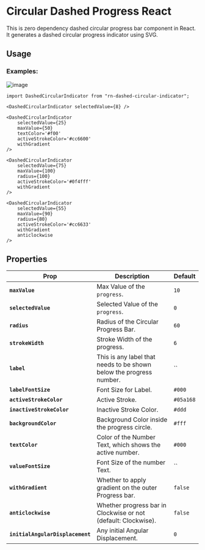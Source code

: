 # Circular Dashed Progress React

This is zero dependency dashed circular progress bar component in React. It generates a dashed circular progress indicator using SVG.

## Usage

### Examples:

![image](https://user-images.githubusercontent.com/28493237/152338729-87e6b57e-ac26-484a-8207-b35608ccd104.png)


```tsx
import DashedCircularIndicator from "rn-dashed-circular-indicator";

<DashedCircularIndicator selectedValue={8} />

<DashedCircularIndicator
    selectedValue={25}
    maxValue={50}
    textColor='#f00'
    activeStrokeColor='#cc6600'
    withGradient
/>

<DashedCircularIndicator
    selectedValue={75}
    maxValue={100}
    radius={100}
    activeStrokeColor='#0f4fff'
    withGradient
/>

<DashedCircularIndicator
    selectedValue={55}
    maxValue={90}
    radius={80}
    activeStrokeColor='#cc6633'
    withGradient
    anticlockwise
/>
```


## Properties

| Prop                             | Description                                                         | Default   |
| -------------------------------- | ------------------------------------------------------------------- | --------- |
| **`maxValue`**                   | Max Value of the `progress`.                                        | `10`      |
| **`selectedValue`**              | Selected Value of the `progress`.                                   | `0`       |
| **`radius`**                     | Radius of the Circular Progress Bar.                                | `60`      |
| **`strokeWidth`**                | Stroke Width of the progress.                                       | `6`       |
| **`label`**                      | This is any label that needs to be shown below the progress number. | ``        |
| **`labelFontSize`**              | Font Size for Label.                                                | `#000`    |
| **`activeStrokeColor`**          | Active Stroke.                                                      | `#05a168` |
| **`inactiveStrokeColor`**        | Inactive Stroke Color.                                              | `#ddd`    |
| **`backgroundColor`**            | Background Color inside the progress circle.                        | `#fff`    |
| **`textColor`**                  | Color of the Number Text, which shows the active number.            | `#000`    |
| **`valueFontSize`**              | Font Size of the number Text.                                       | ``        |
| **`withGradient`**               | Whether to apply gradient on the outer Progress bar.                | `false`   |
| **`anticlockwise`**              | Whether progress bar in Clockwise or not (default: Clockwise).      | `false`   |
| **`initialAngularDisplacement`** | Any initial Angular Displacement.                                   | `0`       |
